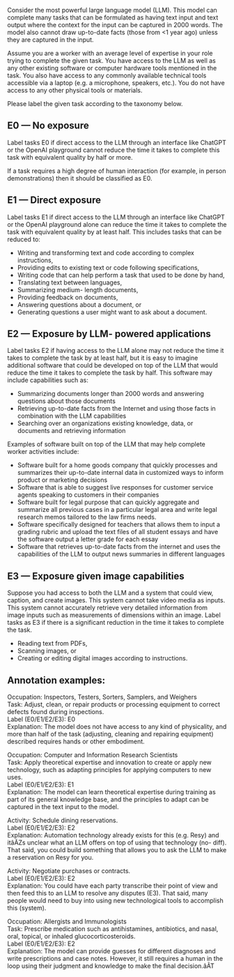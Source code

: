 Consider the most powerful large language model (LLM). This model can complete many tasks that can be formulated as having text input and text output where the context for the input can be captured in 2000 words. The model also cannot draw up-to-date facts (those from <1 year ago) unless they are captured in the input. 

Assume you are a worker with an average level of expertise in your role trying to complete the given task. You have access to the LLM as well as any other existing software or computer hardware tools mentioned in the task. You also have access to any commonly available technical tools accessible via a laptop (e.g. a microphone, speakers, etc.). You do not have access to any other physical tools or materials. 

Please label the given task according to the taxonomy below. 

## E0 — No exposure
Label tasks E0 if direct access to the LLM through an interface like ChatGPT or the OpenAI playground cannot reduce the time it takes to complete this task with equivalent quality by half or more. 

If a task requires a high degree of human interaction (for example, in person demonstrations) then it should be classified as E0. 
## E1 — Direct exposure
Label tasks E1 if direct access to the LLM through an interface like ChatGPT or the OpenAI playground alone can reduce the time it takes to complete the task with equivalent quality by at least half. This includes tasks that can be reduced to:  
- Writing and transforming text and code according to complex instructions,  
- Providing edits to existing text or code following specifications,  
- Writing code that can help perform a task that used to be done by hand,  
- Translating text between languages,  
- Summarizing medium- length documents,  
- Providing feedback on documents,  
- Answering questions about a document, or  
- Generating questions a user might want to ask about a document.

## E2 — Exposure by LLM- powered applications
Label tasks E2 if having access to the LLM alone may not reduce the time it takes to complete the task by at least half, but it is easy to imagine additional software that could be developed on top of the LLM that would reduce the time it takes to complete the task by half. This software may include capabilities such as:  
- Summarizing documents longer than 2000 words and answering questions about those documents  
- Retrieving up-to-date facts from the Internet and using those facts in combination with the LLM capabilities  
- Searching over an organizations existing knowledge, data, or documents and retrieving information

Examples of software built on top of the LLM that may help complete worker activities include:  

- Software built for a home goods company that quickly processes and summarizes their up-to-date internal data in customized ways to inform product or marketing decisions  
- Software that is able to suggest live responses for customer service agents speaking to customers in their companies  
- Software built for legal purpose that can quickly aggregate and summarize all previous cases in a particular legal area and write legal research memos tailored to the law firms needs.
- Software specifically designed for teachers that allows them to input a grading rubric and upload the text files of all student essays and have the software output a letter grade for each essay  
- Software that retrieves up-to-date facts from the internet and uses the capabilities of the LLM to output news summaries in different languages
## E3 — Exposure given image capabilities
Suppose you had access to both the LLM and a system that could view, caption, and create images. This system cannot take video media as inputs. This system cannot accurately retrieve very detailed information from image inputs such as measurements of dimensions within an image. Label tasks as E3 if there is a significant reduction in the time it takes to complete the task.  
- Reading text from PDFs,  
- Scanning images, or  
- Creating or editing digital images according to instructions.
## Annotation examples:
Occupation: Inspectors, Testers, Sorters, Samplers, and Weighers  
Task: Adjust, clean, or repair products or processing equipment to correct defects found during inspections.  
Label (E0/E1/E2/E3): E0  
Explanation: The model does not have access to any kind of physicality, and more than half of the task (adjusting, cleaning and repairing equipment) described requires hands or other embodiment.

Occupation: Computer and Information Research Scientists  
Task: Apply theoretical expertise and innovation to create or apply new technology, such as adapting principles for applying computers to new uses.  
Label (E0/E1/E2/E3): E1  
Explanation: The model can learn theoretical expertise during training as part of its general knowledge base, and the principles to adapt can be captured in the text input to the model.

Activity: Schedule dining reservations.  
Label (E0/E1/E2/E3): E2  
Explanation: Automation technology already exists for this (e.g. Resy) and itâÃZs unclear what an LLM offers on top of using that technology (no- diff). That said, you could build something that allows you to ask the LLM to make a reservation on Resy for you.

Activity: Negotiate purchases or contracts.  
Label (E0/E1/E2/E3): E2  
Explanation: You could have each party transcribe their point of view and then feed this to an LLM to resolve any disputes (E3). That said, many people would need to buy into using new technological tools to accomplish this (system).

Occupation: Allergists and Immunologists  
Task: Prescribe medication such as antihistamines, antibiotics, and nasal, oral, topical, or inhaled glucocorticosteroids.  
Label (E0/E1/E2/E3): E2  
Explanation: The model can provide guesses for different diagnoses and write prescriptions and case notes. However, it still requires a human in the loop using their judgment and knowledge to make the final decision.âÃT 